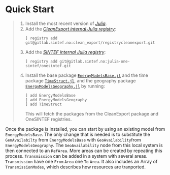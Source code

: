 # Quick Start

>  1. Install the most recent version of *[Julia](https://julialang.org/downloads/)*.
>  2. Add the *[CleanExport internal Julia registry](https://gitlab.sintef.no/clean_export/registrycleanexport)*:
>     ```
>     ] registry add git@gitlab.sintef.no:clean_export/registrycleanexport.git
>     ```
>  3. Add the *[SINTEF internal Julia registry](https://gitlab.sintef.no/julia-one-sintef/onesintef)*:
>     ```
>     ] registry add git@gitlab.sintef.no:julia-one-sintef/onesintef.git
>     ```
>  4. Install the base package [`EnergyModelsBase.jl`](https://clean_export.pages.sintef.no/energymodelsbase.jl/) and the time package [`TimeStruct.jl`](https://gitlab.sintef.no/julia-one-sintef/timestruct.jl), and the geography package [`EnergyModelsGeography.jl`](https://clean_export.pages.sintef.no/energymodelsgeography.jl/) by running:
>     ```
>     ] add EnergyModelsBase
>     ] add EnergyModelsGeography
>     ] add TimeStruct
>     ```
>     This will fetch the packages from the CleanExport package and OneSINTEF registries.

Once the package is installed, you can start by using an existing model from `EnergyModelsBase`. The only change that is needed is to substitute the `GenAvailabilty` from `EnergyModelsBase` with `GeoAvailability`from `EnergyModelsGeography`. The `GeoAvailability` node from this local system is then connected to an `RefArea`. More areas can be created by repeating this process. `Transmission` can be added in a system with several areas. `Transmission` have one `From` `Area` one `To` `Area`. It also includes an Array of `TransmissionModes`, which describes how resources are tranported.
